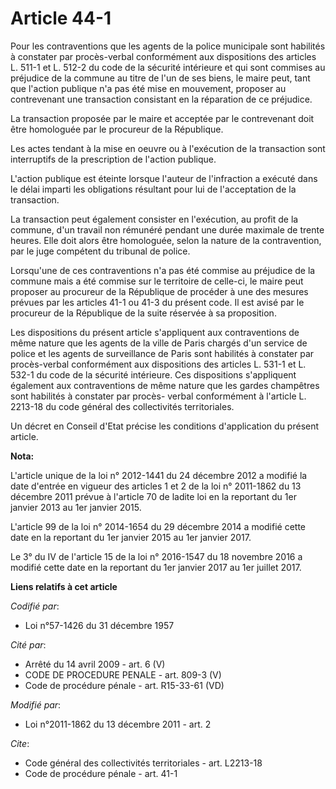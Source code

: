 # Article 44-1

Pour les contraventions que les agents de la police municipale sont habilités à constater par procès-verbal conformément aux
dispositions des articles L. 511-1 et L. 512-2 du code de la sécurité intérieure et qui sont commises au préjudice de la
commune au titre de l'un de ses biens, le maire peut, tant que l'action publique n'a pas été mise en mouvement, proposer au
contrevenant une transaction consistant en la réparation de ce préjudice. 

La transaction proposée par le maire et acceptée par le contrevenant doit être homologuée par le procureur de la République. 

Les actes tendant à la mise en oeuvre ou à l'exécution de la transaction sont interruptifs de la prescription de l'action
publique.

L'action publique est éteinte lorsque l'auteur de l'infraction a exécuté dans le délai imparti les obligations résultant pour
lui de l'acceptation de la transaction. 

La transaction peut également consister en l'exécution, au profit de la commune, d'un travail non rémunéré pendant une durée
maximale de trente heures. Elle doit alors être homologuée, selon la nature de la contravention, par le juge compétent du
tribunal de police. 

Lorsqu'une de ces contraventions n'a pas été commise au préjudice de la commune mais a été commise sur le territoire de
celle-ci, le maire peut proposer au procureur de la République de procéder à une des mesures prévues par les articles 41-1 ou
41-3 du présent code. Il est avisé par le procureur de la République de la suite réservée à sa proposition. 

Les dispositions du présent article s'appliquent aux contraventions de même nature que les agents de la ville de Paris
chargés d'un service de police et les agents de surveillance de Paris sont habilités à constater par procès-verbal
conformément aux dispositions des  articles L. 531-1 et L. 532-1 du code de la sécurité intérieure. Ces dispositions
s'appliquent également aux contraventions de même nature que les gardes champêtres sont habilités à constater par procès-
verbal conformément à l'article L. 2213-18 du code général des collectivités territoriales. 

Un décret en Conseil d'Etat précise les conditions d'application du présent article.

**Nota:**

L'article unique de la loi n° 2012-1441 du 24 décembre 2012 a modifié la date d'entrée en vigueur des articles 1 et 2 de la
loi n° 2011-1862 du 13 décembre 2011 prévue à l'article 70 de ladite loi en la reportant du 1er janvier 2013 au 1er janvier
2015.

L'article 99 de la loi n° 2014-1654 du 29 décembre 2014 a modifié cette date en la reportant du 1er janvier 2015 au 1er
janvier 2017.

Le 3° du IV de l'article 15 de la loi n° 2016-1547 du 18 novembre 2016 a modifié cette date en la reportant du 1er janvier
2017 au 1er juillet 2017.

**Liens relatifs à cet article**

_Codifié par_:

  - Loi n°57-1426 du 31 décembre 1957

_Cité par_:

  - Arrêté du 14 avril 2009 - art. 6 (V)
  - CODE DE PROCEDURE PENALE - art. 809-3 (V)
  - Code de procédure pénale - art. R15-33-61 (VD)

_Modifié par_:

  - Loi n°2011-1862 du 13 décembre 2011 - art. 2

_Cite_:

  - Code général des collectivités territoriales - art. L2213-18
  - Code de procédure pénale - art. 41-1

